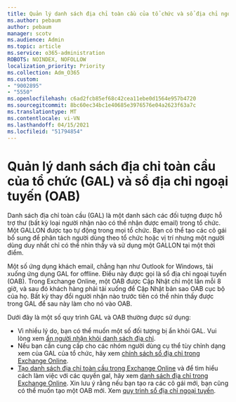 ```yaml
---
title: Quản lý danh sách địa chỉ toàn cầu của tổ chức và sổ địa chỉ ngoại tuyến
ms.author: pebaum
author: pebaum
manager: scotv
ms.audience: Admin
ms.topic: article
ms.service: o365-administration
ROBOTS: NOINDEX, NOFOLLOW
localization_priority: Priority
ms.collection: Adm_O365
ms.custom:
- "9002895"
- "5550"
ms.openlocfilehash: c6ad2fcb85ef68c42cea11ebe0d1564e957b4720
ms.sourcegitcommit: 8bc60ec34bc1e40685e3976576e04a2623f63a7c
ms.translationtype: MT
ms.contentlocale: vi-VN
ms.lasthandoff: 04/15/2021
ms.locfileid: "51794854"
---
```

# <a name="managing-organization-global-address-list-gal-and-offline-address-book-oab"></a>Quản lý danh sách địa chỉ toàn cầu của tổ chức (GAL) và sổ địa chỉ ngoại tuyến (OAB)

Danh sách địa chỉ toàn cầu (GAL) là một danh sách các đối tượng được hỗ trợ thư (bất kỳ loại người nhận nào có thể nhận được email) trong tổ chức. Một GALLON được tạo tự động trong mọi tổ chức. Bạn có thể tạo các cô gái bổ sung để phân tách người dùng theo tổ chức hoặc vị trí nhưng một người dùng duy nhất chỉ có thể nhìn thấy và sử dụng một GALLON tại một thời điểm.

Một số ứng dụng khách email, chẳng hạn như Outlook for Windows, tải xuống ứng dụng GAL for offline. Điều này được gọi là sổ địa chỉ ngoại tuyến (OAB). Trong Exchange Online, một OAB được Cập Nhật chỉ một lần mỗi 8 giờ, và sau đó khách hàng phải tải xuống để Cập Nhật bản sao OAB cục bộ của họ. Bất kỳ thay đổi người nhận nào trước tiên có thể nhìn thấy được trong GAL để sau này làm cho nó vào OAB.

Dưới đây là một số quy trình GAL và OAB thường được sử dụng:

- Vì nhiều lý do, bạn có thể muốn một số đối tượng bị ẩn khỏi GAL. Vui lòng xem [ẩn người nhận khỏi danh sách địa chỉ](https://docs.microsoft.com/exchange/address-books/address-lists/manage-address-lists#hide-recipients-from-address-lists).
- Nếu bạn cần cung cấp cho các nhóm người dùng cụ thể tùy chỉnh dạng xem của GAL của tổ chức, hãy xem [chính sách sổ địa chỉ trong Exchange Online](https://docs.microsoft.com/exchange/address-books/address-book-policies/address-book-policies).
- [Tạo danh sách địa chỉ toàn cầu trong Exchange Online](https://docs.microsoft.com/exchange/address-books/address-lists/create-global-address-list) và để tìm hiểu cách làm việc với các quyền gal, hãy xem [danh sách địa chỉ trong Exchange Online](https://docs.microsoft.com/exchange/address-books/address-lists/address-lists). Xin lưu ý rằng nếu bạn tạo ra các cô gái mới, bạn cũng có thể muốn tạo một OAB mới. Xem [quy trình sổ địa chỉ ngoại tuyến](https://docs.microsoft.com/exchange/address-books/offline-address-books/offline-address-book-procedures).
